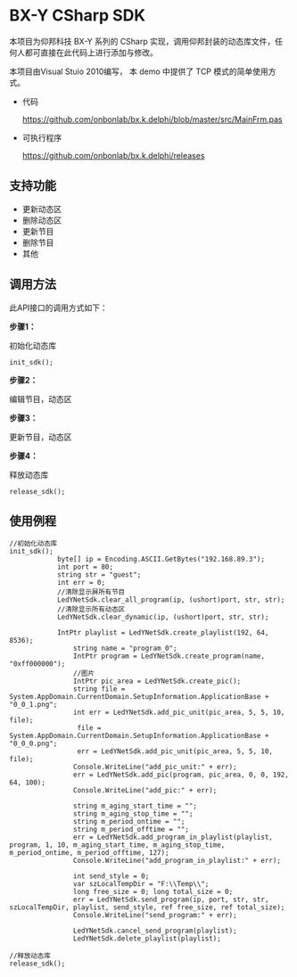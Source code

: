 # BX-Y CSharp SDK
本项目为仰邦科技 BX-Y 系列的 CSharp 实现，调用仰邦封装的动态库文件，任何人都可直接在此代码上进行添加与修改。

本项目由Visual Stuio 2010编写， 本 demo 中提供了 TCP 模式的简单使用方式。

* 代码

  https://github.com/onbonlab/bx.k.delphi/blob/master/src/MainFrm.pas

* 可执行程序

  https://github.com/onbonlab/bx.k.delphi/releases



## 支持功能

* 更新动态区
* 删除动态区
* 更新节目
* 删除节目
* 其他

## 调用方法

此API接口的调用方式如下：

**步骤1：**

初始化动态库

```
init_sdk();
```

**步骤2：**

编辑节目，动态区

**步骤3：**

更新节目，动态区

**步骤4：**

释放动态库

```
release_sdk();
```

## 使用例程

```
//初始化动态库
init_sdk();
            byte[] ip = Encoding.ASCII.GetBytes("192.168.89.3");
            int port = 80;
            string str = "guest";
            int err = 0;
            //清除显示屏所有节目
            LedYNetSdk.clear_all_program(ip, (ushort)port, str, str);
            //清除显示所有动态区
            LedYNetSdk.clear_dynamic(ip, (ushort)port, str, str);
            
            IntPtr playlist = LedYNetSdk.create_playlist(192, 64, 8536);
                string name = "program_0";
                IntPtr program = LedYNetSdk.create_program(name, "0xff000000");
                //图片
                IntPtr pic_area = LedYNetSdk.create_pic();
                string file = System.AppDomain.CurrentDomain.SetupInformation.ApplicationBase + "0_0_1.png";
                int err = LedYNetSdk.add_pic_unit(pic_area, 5, 5, 10, file);
                 file = System.AppDomain.CurrentDomain.SetupInformation.ApplicationBase + "0_0_0.png";
                 err = LedYNetSdk.add_pic_unit(pic_area, 5, 5, 10, file);
                Console.WriteLine("add_pic_unit:" + err);
                err = LedYNetSdk.add_pic(program, pic_area, 0, 0, 192, 64, 100);
                Console.WriteLine("add_pic:" + err);

                string m_aging_start_time = "";
                string m_aging_stop_time = "";
                string m_period_ontime = "";
                string m_period_offtime = "";
                err = LedYNetSdk.add_program_in_playlist(playlist, program, 1, 10, m_aging_start_time, m_aging_stop_time, m_period_ontime, m_period_offtime, 127);
                Console.WriteLine("add_program_in_playlist:" + err);

                int send_style = 0;
                var szLocalTempDir = "F:\\Temp\\";
                long free_size = 0; long total_size = 0;
                err = LedYNetSdk.send_program(ip, port, str, str, szLocalTempDir, playlist, send_style, ref free_size, ref total_size);
                Console.WriteLine("send_program:" + err);

                LedYNetSdk.cancel_send_program(playlist);
                LedYNetSdk.delete_playlist(playlist);

//释放动态库
release_sdk();
```

